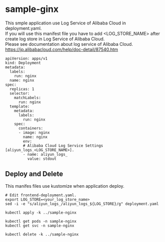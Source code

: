 # sample-ginx

This smple application use Log Service of Alibaba Cloud in deployment.yaml.  
If you will use this manifest file you have to add <LOG_STORE_NAME> after create log store in Log Service of Alibaba Cloud.  
Please see documentation about log service of Alibaba Cloud.  
https://jp.alibabacloud.com/help/doc-detail/87540.htm

```
apiVersion: apps/v1
kind: Deployment
metadata:
  labels:
    run: nginx
  name: nginx
spec:
  replicas: 1
  selector:
    matchLabels:
      run: nginx
  template:
    metadata:
      labels:
        run: nginx
    spec:
      containers:
      - image: nginx
        name: nginx
        env:
        # Alibaba Cloud Log Service Settings [aliyun_logs_<LOG_STORE_NAME>].
        - name: aliyun_logs_
          value: stdout
```

## Deploy and Delete

This manifes files use kustomize when application deploy.

```
# Edit frontend-deployment.yaml.
export LOG_STORE=<your_log_store_name>
sed -i -e "s/aliyun_logs_/aliyun_logs_${LOG_STORE}/g" deployment.yaml 

kubectl apply -k ../sample-nginx

kubectl get pods -n sample-nginx
kubectl get svc -n sample-nginx

kubectl delete -k ../sample-nginx
```
